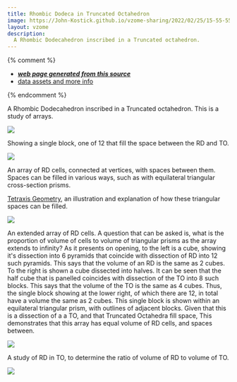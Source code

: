 ```yaml
---
title: Rhombic Dodeca in Truncated Octahedron
image: https://John-Kostick.github.io/vzome-sharing/2022/02/25/15-55-55-RD in TO 3/RD in TO 3.png
layout: vzome
description:
  A Rhombic Dodecahedron inscribed in a Truncated octahedron. 
---
```


{% comment %}
 - [***web page generated from this source***][post]
 - [data assets and more info][github]

[post]: <https://John-Kostick.github.io/vzome-sharing/2022/02/25/RD in TO 3-15-55-55.html>
[github]: <https://github.com/John-Kostick/vzome-sharing/tree/main/2022/02/25/15-55-55-RD in TO 3/>
{% endcomment %}

  A Rhombic Dodecahedron inscribed in a Truncated octahedron. This is a study of arrays.  

<vzome-viewer style="width: 100%; height: 100vh;"
       src="https://John-Kostick.github.io/vzome-sharing/2022/02/25/15-55-55-RD in TO 3/RD in TO 3.vZome" >
  <img src="https://John-Kostick.github.io/vzome-sharing/2022/02/25/15-55-55-RD in TO 3/RD in TO 3.png" />
</vzome-viewer>

Showing a single block, one of 12 that fill the space between the RD and TO.


<vzome-viewer style="width: 100%; height: 100vh;"
       src="https://John-Kostick.github.io/vzome-sharing/2022/02/25/16-00-02-RD in TO Block/RD in TO Block.vZome" >
  <img src="https://John-Kostick.github.io/vzome-sharing/2022/02/25/16-00-02-RD in TO Block/RD in TO Block.png" />
</vzome-viewer>

An array of RD cells, connected at vertices, with spaces between them. Spaces can be filled in various ways, such as with equilateral triangular cross-section prisms.  

[Tetraxis Geometry], an illustration and explanation of how these triangular spaces can be filled.

[Tetraxis Geometry]: https://www.youtube.com/watch?v=WnkyOTtBij8&t=1s

<vzome-viewer style="width: 100%; height: 100vh;"
       src="https://John-Kostick.github.io/vzome-sharing/2022/02/25/16-05-20-RD chains basic/RD chains basic.vZome" >
  <img src="https://John-Kostick.github.io/vzome-sharing/2022/02/25/16-05-20-RD chains basic/RD chains basic.png" />
</vzome-viewer>

An extended array of RD cells.  A question that can be asked is, what is the proportion of volume of cells to volume of triangular prisms as the array extends to infinity?  As it presents on opening, to the left is a cube, showing it's dissection into 6 pyramids that coincide with dissection of RD into 12 such pyramids. 
This says that the volume of an RD is the same as 2 cubes.  To the right is shown a cube dissected into halves.  It can be seen that the half cube that is panelled coincides with dissection of the TO into 8 such blocks.  This says that the volume of the TO is the same as 4 cubes. Thus, the single block showing at the lower right, of which there are 12, in total have a volume the same as 2 cubes.  This single block is shown within an equilateral triangular prism, with outlines of adjacent blocks.  Given that this is a dissection of a a TO, and that Truncated Octahedra fill space, This demonstrates that this array has equal volume of RD cells, and spaces between.


<vzome-viewer style="width: 100%; height: 65vh;"
       src="https://John-Kostick.github.io/vzome-sharing/2022/02/25/16-08-21-RD chain array/RD chain array.vZome" >
  <img src="https://John-Kostick.github.io/vzome-sharing/2022/02/25/16-08-21-RD chain array/RD chain array.png" />
</vzome-viewer>

A study of RD in TO, to determine the ratio of volume of RD to volume of TO.


<vzome-viewer style="width: 100%; height: 65vh;"
       src="https://John-Kostick.github.io/vzome-sharing/2022/02/25/16-03-08-RD in TO 2/RD in TO 2.vZome" >
  <img src="https://John-Kostick.github.io/vzome-sharing/2022/02/25/16-03-08-RD in TO 2/RD in TO 2.png" />
</vzome-viewer>
